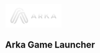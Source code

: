 <div style="display:flex">
  <img src=".erb/img/arkabanner.png" width="180" style="margin-right:3px;" />
</div>

# Arka Game Launcher
